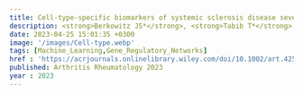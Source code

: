 ```yaml
---
title: Cell‐type‐specific biomarkers of systemic sclerosis disease severity capture cell‐intrinsic and cell‐extrinsic circuits 
description: <strong>Berkowitz JS*</strong>, <strong>Tabib T*</strong>,<strong> Xiao H</strong>, Sadej GM, Khanna D, Fuschiotti P, Lafyatis RA, <strong>Das J✝<strong>
date: 2023-04-25 15:01:35 +0300
image: '/images/Cell‐type.webp'
tags: [Machine_Learning,Gene_Regulatory_Networks]
href : 'https://acrjournals.onlinelibrary.wiley.com/doi/10.1002/art.42536'
published: Arthritis Rheumatology 2023
year : 2023 
---
```

